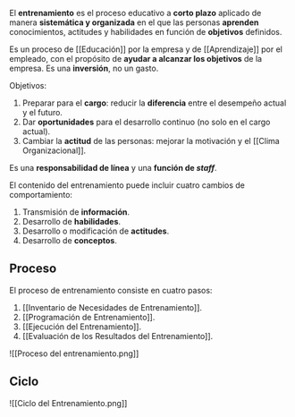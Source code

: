 El **entrenamiento** es el proceso educativo a **corto plazo** aplicado de manera **sistemática y organizada** en el que las personas **aprenden** conocimientos, actitudes y habilidades en función de **objetivos** definidos.

Es un proceso de [[Educación]] por la empresa y de [[Aprendizaje]] por el empleado, con el propósito de **ayudar a alcanzar los objetivos** de la empresa. Es una **inversión**, no un gasto.

Objetivos:

1. Preparar para el **cargo**: reducir la **diferencia** entre el desempeño actual y el futuro.
2. Dar **oportunidades** para el desarrollo continuo (no solo en el cargo actual).
3. Cambiar la **actitud** de las personas: mejorar la motivación y el [[Clima Organizacional]].

Es una **responsabilidad de línea** y una **función de _staff_**.

El contenido del entrenamiento puede incluir cuatro cambios de comportamiento:

1. Transmisión de **información**.
2. Desarrollo de **habilidades**.
3. Desarrollo o modificación de **actitudes**.
4. Desarrollo de **conceptos**.

## Proceso

El proceso de entrenamiento consiste en cuatro pasos:

1. [[Inventario de Necesidades de Entrenamiento]].
2. [[Programación de Entrenamiento]].
3. [[Ejecución del Entrenamiento]].
4. [[Evaluación de los Resultados del Entrenamiento]].

![[Proceso del entrenamiento.png]]

## Ciclo

![[Ciclo del Entrenamiento.png]]
